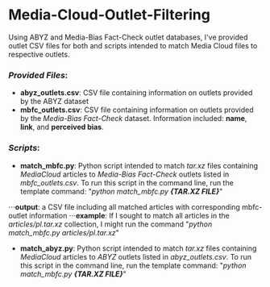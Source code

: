 # Media-Cloud-Outlet-Filtering
Using ABYZ and Media-Bias Fact-Check outlet databases, I've provided outlet CSV files for both and scripts intended to match Media Cloud files to respective outlets.  


### ___Provided Files___:


* **abyz_outlets.csv**: CSV file containing information on outlets provided by the ABYZ dataset
* **mbfc_outlets.csv**: CSV file containing information on outlets provided by the _Media-Bias Fact-Check_ dataset. Information included: **name**, **link**, and **perceived bias**. 

### ___Scripts___:
* **match_mbfc.py**: Python script intended to match _tar.xz_ files containing _MediaCloud_ articles to _Media-Bias Fact-Check_ outlets listed in _mbfc_outlets.csv_. To run this script in the command line, run the template command: "_python match_mbfc.py **{TAR.XZ FILE}**_"

⋅⋅⋅**output**: a CSV file including all matched articles with corresponding mbfc-outlet information
⋅⋅⋅**example**: If I sought to match all articles in the _articles/pl.tar.xz_ collection, I might run the command "_python match_mbfc.py articles/pl.tar.xz_"

* **match_abyz.py**: Python script intended to match _tar.xz_ files containing _MediaCloud_ articles to _ABYZ_ outlets listed in _abyz_outlets.csv_. To run this script in the command line, run the template command: "_python match_mbfc.py **{TAR.XZ FILE}**_"